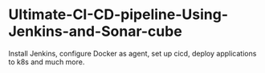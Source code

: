 # Ultimate-CI-CD-pipeline-Using-Jenkins-and-Sonar-cube
Install Jenkins, configure Docker as agent, set up cicd, deploy applications to k8s and much more.

